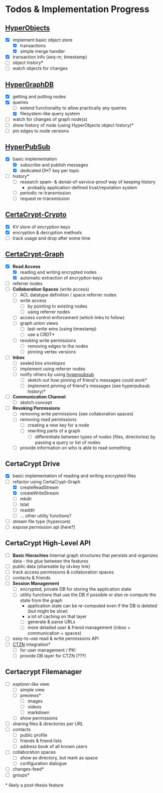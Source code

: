 # Todos & Implementation Progress

## [HyperObjects](https://github.com/fsteff/hyperobjects)

- [x] implement basic object store
  - [x] transactions
  - [x] simple merge handler
- [x] transaction info (seq-nr, timestamp)
- [ ] object history*
- [ ] watch objects for changes

## [HyperGraphDB](https://github.com/fsteff/hyper-graphdb)

- [x] getting and putting nodes
- [x] queries
  - [ ] extend functionality to allow practically any queries
  - [x] filesystem-like query system
- [ ] watch for changes of graph node(s)
- [ ] show history of node (using HyperObjects object history)*
- [ ] pin edges to node versions

## [HyperPubSub](https://github.com/fsteff/hyperpubsub)

- [x] basic implementation
  - [x] subscribe and publish messages
  - [x] dedicated DHT key per topic
- [ ] history*
  - [ ] research spam- & denial-of-service-proof way of keeping history
    - probably application-defined trust/reputation system
  - [ ] periodic re-transmission
  - [ ] request re-transmission

## [CertaCrypt-Crypto](https://github.com/fsteff/certacrypt-crypto)

- [x] KV store of encryption keys
- [x] encryption & decryption methods
- [ ] track usage and drop after some time

## [CertaCrypt-Graph](https://github.com/fsteff/certacrypt-graph)

- [x] **Read Access**
  - [x] reading and writing encrypted nodes
  - [x] automatic extraction of encryption keys
- [ ] referrer nodes
- [ ] **Collaboration Spaces** (write access)
  - [ ] ACL datatype definition / space referrer nodes
  - [ ] write access
    - [ ] by pointing to existing nodes
    - [ ] using referrer nodes
  - [ ] access control enforcement (which links to follow)
  - [ ] graph union views
    - [ ] last-write wins (using timestamp)
    - [ ] use a CRDT*
  - [ ] revoking write permissions
    - [ ] removing edges to the nodes
    - [ ] pinning vertex versions
- [ ] **Inbox**
  - [ ] sealed box *envelopes*
  - [ ] implement using referrer nodes
  - [ ] notify others by using [hyperpubsub](https://github.com/fsteff/hyperpubsub)
    - [ ] sketch out how pinning of friend's messages could work*
    - [ ] implement pinning of friend's messages (see hyperpubsub history)*
- [ ] **Communication Channel**
  - [ ] sketch concept
- [ ] **Revoking Permissions**
  - [ ] removing write permissions (see collaboration spaces)
  - [ ] removing read permissions
    - [ ] creating a new key for a node
    - [ ] rewriting parts of a graph
      - [ ] differentiate between types of nodes (files, directories)
            by passing a query or list of nodes
  - [ ] provide information on who is able to read something

## CertaCrypt Drive

- [x] basic implementation of reading and writing encrypted files
- [ ] refactor using CertaCrypt-Graph
  - [x] createReadStream
  - [x] createWriteStream
  - [ ] mkdir
  - [ ] lstat
  - [ ] readdir
  - [ ] ... other utility functions?
- [ ] stream file type (hypercore)
- [ ] expose permission api (here?)

## CertaCrypt High-Level API

- [ ]  **Basic Hierachies**
  Internal graph structures that persists and organizes data - the *glue* between the features
  - [ ]  public data (shareable by id+key link)
  - [ ]  track access permissions & collaboration spaces
  - [ ]  contacts & friends
- [ ] **Session Management**
  - [ ] encrypted, private DB for storing the application state
  - [ ] utility functions that use the DB if possible or else re-compute the state from the graph
    - application state can be re-computed even if the DB is deleted (but might be slow)
    - a lot of caching on that layer
    - [ ] generate & parse URLs
    - [ ] more detailed user & friend management (inbox + communication + spaces)
- [ ] easy-to-use read & write permissions API
- [ ] [CTZN](https://github.com/pfrazee/ctzn) integration*
  - [ ] for user management / PKI
  - [ ] provide DB layer for CTZN (???)

## Certacrypt Filemanager

- [ ] *explorer-like* view
  - [ ] simple view
  - [ ] previews*
    - [ ] images
    - [ ] videos
    - [ ] markdown
  - [ ] show permissions
- [ ] sharing files & directories per URL
- [ ] contacts
  - [ ] public profile
  - [ ] friends & friend lists
  - [ ] address book of all known users
- [ ] collaboration spaces
  - [ ] show as directory, but mark as space
  - [ ] configuration dialogue
- [ ] changes-feed*
- [ ] groups*

\* likely a post-thesis feature
